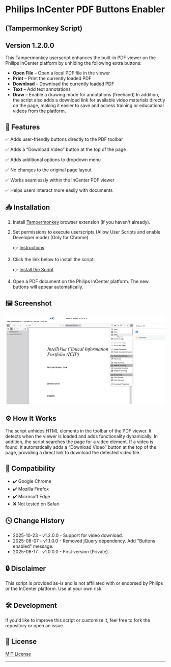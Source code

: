 # Philips InCenter PDF Buttons Enabler 
## (Tampermonkey Script)
## Version 1.2.0.0

This Tampermonkey userscript enhances the built-in PDF viewer on the Philips InCenter platform by unhiding the following extra buttons:

- **Open File** – Open a local PDF file in the viewer
- **Print** – Print the currently loaded PDF
- **Download** – Download the currently loaded PDF
- **Text** – Add text annotations
- **Draw** – Enable a drawing mode for annotations (freehand)
  In addition, the script also adds a download link for available video materials directly on the page, making it easier to save and access training or educational videos from the platform.

## 🧩 Features

✅ Adds user-friendly buttons directly to the PDF toolbar

✅ Adds a “Download Video” button at the top of the page

✅ Adds additional options to dropdown menu

✅ No changes to the original page layout  

✅ Works seamlessly within the InCenter PDF viewer  

✅ Helps users interact more easily with documents

## 📥 Installation

1. Install [Tampermonkey](https://www.tampermonkey.net/) browser extension (if you haven't already).

2. Set permissions to execute userscripts (Allow User Scripts and enable Developer mode) (Only for Chrome)

   👉 [Instructions](https://www.tampermonkey.net/faq.php#Q209)

3. Click the link below to install the script:

   👉 [Install the Script](https://github.com/igorlovric/Tampermonkey-Philips-InCenter/raw/refs/heads/master/Philips-Incenter.user.js)

4. Open a PDF document on the Philips InCenter platform. The new buttons will appear automatically.

## 🖼️ Screenshot

![Preview of the PDF viewer with extra buttons](InCenter_screenshot.png)

## ⚙️ How It Works

The script unhides HTML elements in the toolbar of the PDF viewer. It detects when the viewer is loaded and adds functionality dynamically.
In addition, the script searches the page for a video element. If a video is found, it automatically adds a “Download Video” button at the top of the page, providing a direct link to download the detected video file.
## 📄 Compatibility

- ✔️ Google Chrome
- ✔️ Mozilla Firefox
- ✔️ Microsoft Edge
- ❌ Not tested on Safari

## 🕓 Change History
- 2025-10-23 - v1.2.0.0 - Support for video download.
- 2025-08-07 - v1.1.0.0 - Removed jQuery dependency. Add "Buttons enabled" message.
- 2025-06-17 - v1.0.0.0 - First version (Private).

## 🔒 Disclaimer

This script is provided as-is and is not affiliated with or endorsed by Philips or the InCenter platform. Use at your own risk.

## 🛠️ Development

If you'd like to improve this script or customize it, feel free to fork the repository or open an issue.

## 📝 License

[MIT License](LICENSE.md)

---
